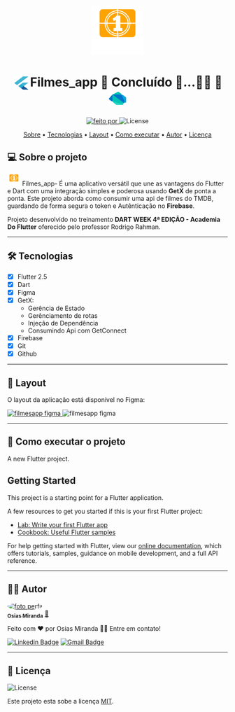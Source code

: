 <h1 align="center">
    <img width='120px' alt="filmesapp" title="#filmesapp" src="./assets/images/logo.png" />
    
</h1>
<h1 align="center"> 
	  
  <img align="center" alt="Osias-Flutter" height="30" width="40" src="https://raw.githubusercontent.com/devicons/devicon/master/icons/flutter/flutter-original.svg">Filmes_app 🚧 Concluído 🥳...👨‍🔧 🚧
  <img align="center" alt="Osias-Dart" height="30" width="40" src="https://raw.githubusercontent.com/devicons/devicon/master/icons/dart/dart-original.svg">
</h1>

<p align="center">  
  <a href="https://github.com/osiasmiranda">
    <img alt="feito por" src="https://img.shields.io/badge/Feito%20por-Osias Miranda-%237519C1">
  </a>
  <img alt="License" src="https://img.shields.io/badge/license-MIT-brightgreen">
</p>

<p align="center">
 <a href="#-sobre-o-projeto">Sobre</a> •
 <a href="#-tecnologias">Tecnologias</a> •
 <a href="#-layout">Layout</a> • 
 <a href="#-como-executar-o-projeto">Como executar</a> • 
 <a href="#-autor">Autor</a> • 
 <a href="#-user-content--licença">Licença</a>
</p>

## 💻 Sobre o projeto

<img width='30px' src="assets/images/logo.png"> Filmes_app- É uma aplicativo versátil que une as vantagens do Flutter e Dart com uma integração simples e poderosa usando **GetX** de ponta a ponta. Este projeto aborda como consumir uma api de filmes do TMDB, guardando de forma segura o token e Autênticação no **Firebase**.

Projeto desenvolvido no treinamento **DART WEEK 4ª EDIÇÃO - Academia Do Flutter** oferecido pelo professor Rodrigo Rahman.

---

## 🛠 Tecnologias

- [x] Flutter 2.5
- [x] Dart
- [x] Figma
- [x] GetX:
  - Gerência de Estado
  - Gerênciamento de rotas
  - Injeção de Dependência
  - Consumindo Api com GetConnect
- [x] Firebase
- [x] Git
- [x] Github

---

## 🎨 **Layout**

O layout da aplicação está disponível no Figma:

<a href="https://www.figma.com/file/NowpvYt64uNyNavKQFniRx/filmes_app?node-id=0%3A1" target="_blank">
<img alt="filmesapp figma" src="https://img.shields.io/badge/Acessar%20Layout%20-Figma-%2304D361">
</a>

<img alt="filmesapp figma" src="./assets/filmes_app.gif" >

---

## 🚀 **Como executar o projeto**

A new Flutter project.

## Getting Started

This project is a starting point for a Flutter application.

A few resources to get you started if this is your first Flutter project:

- [Lab: Write your first Flutter app](https://flutter.dev/docs/get-started/codelab)
- [Cookbook: Useful Flutter samples](https://flutter.dev/docs/cookbook)

For help getting started with Flutter, view our
[online documentation](https://flutter.dev/docs), which offers tutorials,
samples, guidance on mobile development, and a full API reference.

---

## 🦸‍♂️ **Autor**

<a href="https://github.com/osiasmiranda">
 <img style="border-radius:50%" src="https://github.com/osiasmiranda.png" width="100px;" alt="foto perfil">
 <br />
 <sub><b>Osias Miranda</b></sub></a> <a href="https://github.com/osiasmiranda" title="githubosias">🚀</a>

Feito com ❤️ por Osias Miranda 👋🏽 Entre em contato!

[![Linkedin Badge](https://img.shields.io/badge/-osiasmiranda-blue?style=flat-square&logo=Linkedin&logoColor=white&link=https://www.linkedin.com/in/osiasmiranda/)](https://www.linkedin.com/in/osias-miranda-57b67a4b/)
[![Gmail Badge](https://img.shields.io/badge/-osiasmiranda@gmail.com-c14438?style=flat-square&logo=Gmail&logoColor=white&link=mailto:osiasmiranda@gmail.com)](mailto:osiasmiranda@gmail.com)

---

## 📝 Licença

<img alt="License" src="https://img.shields.io/badge/license-MIT-brightgreen">

Este projeto esta sobe a licença [MIT](./LICENSE).
